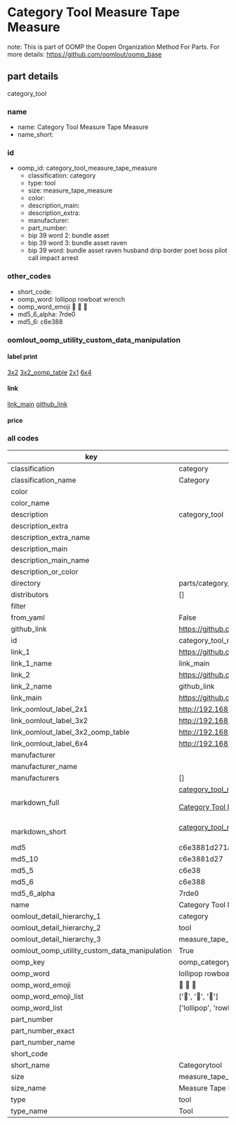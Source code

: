 # Category Tool Measure Tape Measure  

note: This is part of OOMP the Oopen Organization Method For Parts. For more details: https://github.com/oomlout/oomp_base

##  part details



category_tool

### name
* name: Category Tool Measure Tape Measure
* name_short: 
### id
* oomp_id: category_tool_measure_tape_measure
  * classification: category
  * type: tool
  * size: measure_tape_measure
  * color: 
  * description_main: 
  * description_extra: 
  * manufacturer: 
  * part_number: 
  * bip 39 word 2: bundle asset
  * bip 39 word 3: bundle asset raven
  * bip 39 word: bundle asset raven husband drip border poet boss pilot call impact arrest

### other_codes
* short_code: 
* oomp_word: lollipop rowboat wrench
* oomp_word_emoji :lollipop: :rowboat: :wrench:
* md5_6_alpha: 7rde0
* md5_6: c6e388






### oomlout_oomp_utility_custom_data_manipulation
#### label print
[3x2](http://192.168.1.245:1112/?label=oomp%207rde0)
[3x2_oomp_table](http://192.168.1.107:1112/?label=oomp%207rde0)
[2x1](http://192.168.1.242:1112/?label=oomp%207rde0)
[6x4](http://192.168.1.55:1112/?label=oomp%207rde0)    

#### link

[link_main](https://github.com/oomlout/oomlout_oomp_current_version_messy/tree/main/parts/category_tool_measure_tape_measure) [github_link](https://github.com/oomlout/oomlout_oomp_part_src/tree/main/parts/category_tool_measure_tape_measure)                             

#### price







### all codes 
| key | value |  
| --- | --- |  
| classification | category |  
| classification_name | Category |  
| color |  |  
| color_name |  |  
| description | category_tool |  
| description_extra |  |  
| description_extra_name |  |  
| description_main |  |  
| description_main_name |  |  
| description_or_color |   |  
| directory | parts/category_tool_measure_tape_measure |  
| distributors | [] |  
| filter |  |  
| from_yaml | False |  
| github_link | https://github.com/oomlout/oomlout_oomp_part_src/tree/main/parts/category_tool_measure_tape_measure |  
| id | category_tool_measure_tape_measure |  
| link_1 | https://github.com/oomlout/oomlout_oomp_current_version_messy/tree/main/parts/category_tool_measure_tape_measure |  
| link_1_name | link_main |  
| link_2 | https://github.com/oomlout/oomlout_oomp_part_src/tree/main/parts/category_tool_measure_tape_measure |  
| link_2_name | github_link |  
| link_main | https://github.com/oomlout/oomlout_oomp_current_version_messy/tree/main/parts/category_tool_measure_tape_measure |  
| link_oomlout_label_2x1 | http://192.168.1.242:1112/?label=oomp%207rde0 |  
| link_oomlout_label_3x2 | http://192.168.1.245:1112/?label=oomp%207rde0 |  
| link_oomlout_label_3x2_oomp_table | http://192.168.1.107:1112/?label=oomp%207rde0 |  
| link_oomlout_label_6x4 | http://192.168.1.55:1112/?label=oomp%207rde0 |  
| manufacturer |  |  
| manufacturer_name |  |  
| manufacturers | [] |  
| markdown_full | [category_tool_measure_tape_measure](https://github.com/oomlout/oomlout_oomp_current_version_messy/tree/main/parts/category_tool_measure_tape_measure)<br>[](https://github.com/oomlout/oomlout_oomp_current_version_messy/tree/main/parts/category_tool_measure_tape_measure)<br>[Category Tool Measure Tape Measure](https://github.com/oomlout/oomlout_oomp_current_version_messy/tree/main/parts/category_tool_measure_tape_measure)<br><br> |  
| markdown_short | [category_tool_measure_tape_measure](https://github.com/oomlout/oomlout_oomp_current_version_messy/tree/main/parts/category_tool_measure_tape_measure)<br><br> |  
| md5 | c6e3881d271a34e4672196ff64c368f2 |  
| md5_10 | c6e3881d27 |  
| md5_5 | c6e38 |  
| md5_6 | c6e388 |  
| md5_6_alpha | 7rde0 |  
| name | Category Tool Measure Tape Measure |  
| oomlout_detail_hierarchy_1 | category |  
| oomlout_detail_hierarchy_2 | tool |  
| oomlout_detail_hierarchy_3 | measure_tape_measure |  
| oomlout_oomp_utility_custom_data_manipulation | True |  
| oomp_key | oomp_category_tool_measure_tape_measure |  
| oomp_word | lollipop rowboat wrench |  
| oomp_word_emoji | :lollipop: :rowboat: :wrench: |  
| oomp_word_emoji_list | [':lollipop:', ':rowboat:', ':wrench:'] |  
| oomp_word_list | ['lollipop', 'rowboat', 'wrench'] |  
| part_number |  |  
| part_number_exact |  |  
| part_number_name |  |  
| short_code |  |  
| short_name | Categorytool |  
| size | measure_tape_measure |  
| size_name | Measure Tape Measure |  
| type | tool |  
| type_name | Tool |  
